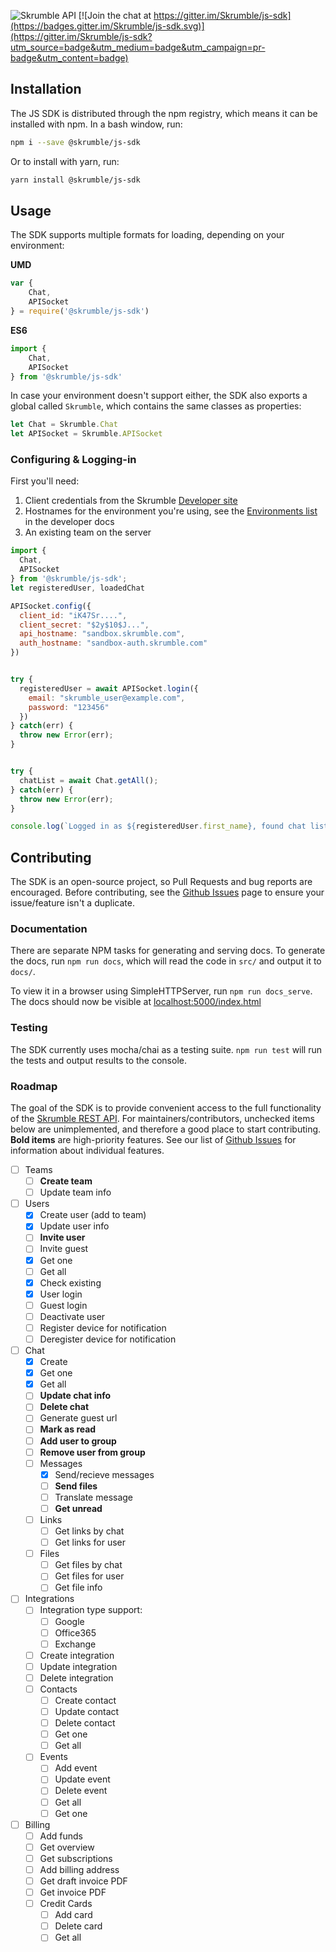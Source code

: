 
![Skrumble API](https://img.shields.io/badge/Skrumble%20API-v2.3.2-2196f3.svg?style=flat-square) [![Join the chat at https://gitter.im/Skrumble/js-sdk](https://badges.gitter.im/Skrumble/js-sdk.svg)](https://gitter.im/Skrumble/js-sdk?utm_source=badge&utm_medium=badge&utm_campaign=pr-badge&utm_content=badge)

## Installation
The JS SDK is distributed through the npm registry, which means it can be installed with npm. In a bash window, run:

```bash
npm i --save @skrumble/js-sdk 
```

Or to install with yarn, run:
```bash
yarn install @skrumble/js-sdk
```

## Usage
The SDK supports multiple formats for loading, depending on your environment:

**UMD**
```js
var {
    Chat,
    APISocket
} = require('@skrumble/js-sdk')
```

**ES6**
```js
import {
    Chat, 
    APISocket
} from '@skrumble/js-sdk'
```

In case your environment doesn't support either, the SDK also exports a global called `Skrumble`, which contains the same classes as properties: 

```js
let Chat = Skrumble.Chat    
let APISocket = Skrumble.APISocket
```


### Configuring & Logging-in 
First you'll need:
1. Client credentials from the Skrumble [Developer site](https://developers.skrumble.com/request-key)
2. Hostnames for the environment you're using, see the [Environments list](https://developers.skrumble.com/knowledge-base/skrumble-api-overview/#environments) in the developer docs
3. An existing team on the server

```javascript
import {
  Chat,
  APISocket
} from '@skrumble/js-sdk';
let registeredUser, loadedChat

APISocket.config({ 
  client_id: "iK47Sr....",
  client_secret: "$2y$10$J...", 
  api_hostname: "sandbox.skrumble.com",
  auth_hostname: "sandbox-auth.skrumble.com"
})


try {
  registeredUser = await APISocket.login({
    email: "skrumble_user@example.com",
    password: "123456"
  })
} catch(err) {
  throw new Error(err);  
}


try {
  chatList = await Chat.getAll();
} catch(err) {
  throw new Error(err);
}

console.log(`Logged in as ${registeredUser.first_name}, found chat list of ${chatList}`); 
```

## Contributing
The SDK is an open-source project, so Pull Requests and bug reports are encouraged. Before contributing, see the [Github Issues](https://github.com/Skrumble/js-sdk/issues) page to ensure your issue/feature isn't a duplicate. 

### Documentation
There are separate NPM tasks for generating and serving docs. To generate the docs, run `npm run docs`, which will read the code in `src/` and output it to `docs/`. 

To view it in a browser using SimpleHTTPServer, run `npm run docs_serve`. The docs should now be visible at [localhost:5000/index.html](http://localhost:5000/index.html)

### Testing
The SDK currently uses mocha/chai as a testing suite. `npm run test` will run the tests and output results to the console. 

### Roadmap
The goal of the SDK is to provide convenient access to the full functionality of the [Skrumble REST API](http://developers.skrumble.com/knowledge-base/skrumble-rest-api/). For maintainers/contributors, unchecked items below are unimplemented, and therefore a good place to start contributing. **Bold items** are high-priority features. See our list of [Github Issues](https://github.com/Skrumble/js-sdk/issues) for information about individual features.

- [ ] Teams
    - [ ] **Create team**
    - [ ] Update team info
- [ ] Users
    - [x] Create user (add to team)
    - [x] Update user info
    - [ ] **Invite user**
    - [ ] Invite guest
    - [x] Get one
    - [ ] Get all
    - [x] Check existing
    - [x] User login
    - [ ] Guest login
    - [ ] Deactivate user
    - [ ] Register device for notification
    - [ ] Deregister device for notification
- [ ] Chat
    - [x] Create
    - [x] Get one
    - [x] Get all
    - [ ] **Update chat info**
    - [ ] **Delete chat**
    - [ ] Generate guest url
    - [ ] **Mark as read**
    - [ ] **Add user to group**
    - [ ] **Remove user from group**
    - [ ] Messages
        - [x] Send/recieve messages
        - [ ] **Send files**
        - [ ] Translate message
        - [ ] **Get unread**
    - [ ] Links
        - [ ] Get links by chat
        - [ ] Get links for user
    - [ ] Files
        - [ ] Get files by chat
        - [ ] Get files for user
        - [ ] Get file info 
- [ ] Integrations
    - [ ] Integration type support:
        - [ ] Google
        - [ ] Office365
        - [ ] Exchange
    - [ ] Create integration
    - [ ] Update integration
    - [ ] Delete integration
    - [ ] Contacts
        - [ ] Create contact
        - [ ] Update contact
        - [ ] Delete contact
        - [ ] Get one 
        - [ ] Get all
    - [ ] Events
        - [ ] Add event
        - [ ] Update event
        - [ ] Delete event 
        - [ ] Get all 
        - [ ] Get one
- [ ] Billing
    - [ ] Add funds
    - [ ] Get overview
    - [ ] Get subscriptions
    - [ ] Add billing address
    - [ ] Get draft invoice PDF
    - [ ] Get invoice PDF
    - [ ] Credit Cards
        - [ ] Add card
        - [ ] Delete card 
        - [ ] Get all
